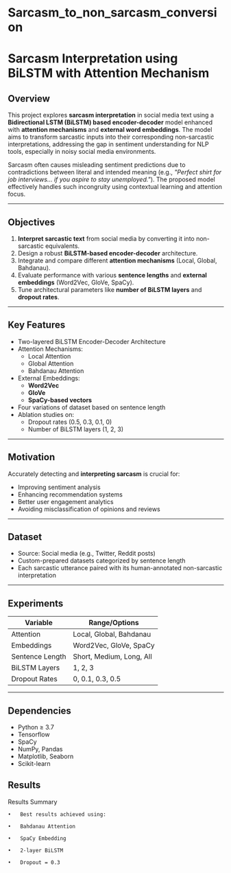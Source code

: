 # Sarcasm_to_non_sarcasm_conversion

# Sarcasm Interpretation using BiLSTM with Attention Mechanism

## Overview

This project explores **sarcasm interpretation** in social media text using a **Bidirectional LSTM (BiLSTM) based encoder-decoder** model enhanced with **attention mechanisms** and **external word embeddings**. The model aims to transform sarcastic inputs into their corresponding non-sarcastic interpretations, addressing the gap in sentiment understanding for NLP tools, especially in noisy social media environments.

Sarcasm often causes misleading sentiment predictions due to contradictions between literal and intended meaning (e.g., *"Perfect shirt for job interviews… if you aspire to stay unemployed."*). The proposed model effectively handles such incongruity using contextual learning and attention focus.

---

## Objectives

1. **Interpret sarcastic text** from social media by converting it into non-sarcastic equivalents.
2. Design a robust **BiLSTM-based encoder-decoder** architecture.
3. Integrate and compare different **attention mechanisms** (Local, Global, Bahdanau).
4. Evaluate performance with various **sentence lengths** and **external embeddings** (Word2Vec, GloVe, SpaCy).
5. Tune architectural parameters like **number of BiLSTM layers** and **dropout rates**.

---

##  Key Features

- Two-layered BiLSTM Encoder-Decoder Architecture
- Attention Mechanisms:
  - Local Attention
  - Global Attention
  - Bahdanau Attention
- External Embeddings:
  - **Word2Vec**
  - **GloVe**
  - **SpaCy-based vectors**
- Four variations of dataset based on sentence length
- Ablation studies on:
  - Dropout rates (0.5, 0.3, 0.1, 0)
  - Number of BiLSTM layers (1, 2, 3)

---

## Motivation

Accurately detecting and **interpreting sarcasm** is crucial for:
- Improving sentiment analysis
- Enhancing recommendation systems
- Better user engagement analytics
- Avoiding misclassification of opinions and reviews

---

##  Dataset

- Source: Social media (e.g., Twitter, Reddit posts)
- Custom-prepared datasets categorized by sentence length
- Each sarcastic utterance paired with its human-annotated non-sarcastic interpretation

---

## Experiments

| Variable           | Range/Options                          |
|--------------------|----------------------------------------|
| Attention          | Local, Global, Bahdanau                |
| Embeddings         | Word2Vec, GloVe, SpaCy                 |
| Sentence Length    | Short, Medium, Long, All               |
| BiLSTM Layers      | 1, 2, 3                                |
| Dropout Rates      | 0, 0.1, 0.3, 0.5                        |

---

##  Dependencies

- Python ≥ 3.7  
- Tensorflow  
- SpaCy  
- NumPy, Pandas  
- Matplotlib, Seaborn  
- Scikit-learn

## Results

Results Summary

	•	Best results achieved using:
 
	•	Bahdanau Attention
 
	•	SpaCy Embedding
 
	•	2-layer BiLSTM
 
	•	Dropout = 0.3

 
